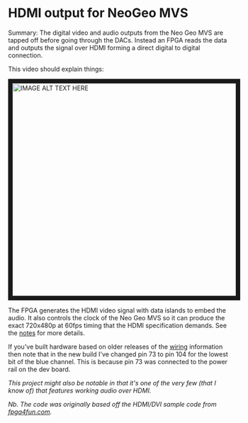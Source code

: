 HDMI output for NeoGeo MVS
==========================

Summary: The digital video and audio outputs from the Neo Geo MVS are tapped off before going through the DACs. Instead an FPGA reads the data and outputs the signal over HDMI forming a direct digital to digital connection.

This video should explain things:

<a href="http://www.youtube.com/watch?feature=player_embedded&v=bTamCo2C6kg
" target="_blank"><img src="http://img.youtube.com/vi/bTamCo2C6kg/0.jpg" 
alt="IMAGE ALT TEXT HERE" width="640" height="480" border="10" /></a>

The FPGA generates the HDMI video signal with data islands to embed the audio. It also controls the clock of the Neo Geo MVS so it can produce the exact 720x480p at 60fps timing that the HDMI specification demands. See the [notes](Notes.md) for more details.

If you've built hardware based on older releases of the [wiring](Wiring.md) information then note that in the new build I've changed pin 73 to pin 104 for the lowest bit of the blue channel. This is because pin 73 was connected to the power rail on the dev board.

*This project might also be notable in that it's one of the very few (that I know of) that features working audio over HDMI.*

*Nb. The code was originally based off the HDMI/DVI sample code from [fpga4fun.com](http://www.fpga4fun.com/HDMI.html).*
